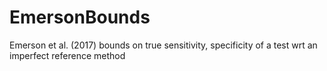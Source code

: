 # EmersonBounds
Emerson et al. (2017) bounds on true sensitivity, specificity of a test wrt an imperfect reference method
